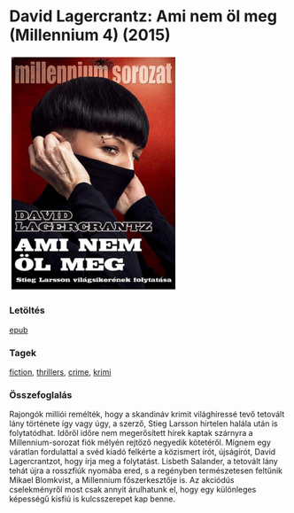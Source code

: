 # <a name="id_960">David Lagercrantz: Ami nem öl meg (Millennium 4) (2015)</a>
<img src="https://github.com/BercziSandor/calibre_lib/raw/main/libs/main/David%20Lagercrantz/Ami%20nem%20ol%20meg%20%28960%29/cover.jpg" alt="cover" width="300"/>

### Letöltés
[epub](https://github.com/BercziSandor/calibre_lib/raw/main/libs/main/David%20Lagercrantz/Ami%20nem%20ol%20meg%20%28960%29/Ami%20nem%20ol%20meg%20-%20David%20Lagercrantz.epub)

### Tagek
[fiction](https://github.com/berczisandor/calibre_lib/blob/main/libs/main/_tags/fiction.md), [thrillers](https://github.com/berczisandor/calibre_lib/blob/main/libs/main/_tags/thrillers.md), [crime](https://github.com/berczisandor/calibre_lib/blob/main/libs/main/_tags/crime.md), [krimi](https://github.com/berczisandor/calibre_lib/blob/main/libs/main/_tags/krimi.md)

### Összefoglalás
<p>Rajongók milliói remélték, hogy a skandináv krimit világhíressé tevő tetovált lány története így vagy úgy, a szerző, Stieg Larsson hirtelen halála után is folytatódhat. Időről időre nem megerősített hírek kaptak szárnyra a Millennium-sorozat fiók mélyén rejtőző negyedik kötetéről. Mígnem egy váratlan fordulattal a svéd kiadó felkérte a közismert írót, újságírót, David Lagercrantzot, hogy írja meg a folytatást. Lisbeth Salander, a tetovált lány tehát újra a rosszfiúk nyomába ered, s a regényben természetesen feltűnik Mikael Blomkvist, a Millennium főszerkesztője is. Az akciódús cselekményről most csak annyit árulhatunk el, hogy egy különleges képességű kisfiú is kulcsszerepet kap benne.</p>



